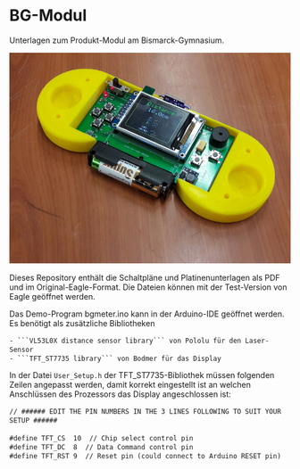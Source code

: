 # BG-Modul

Unterlagen zum Produkt-Modul am Bismarck-Gymnasium.

![BG-Modul Foto](foto.jpg)

Dieses Repository enthält die Schaltpläne und Platinenunterlagen
als PDF und im Original-Eagle-Format. Die Dateien können mit der
Test-Version von Eagle geöffnet werden.

Das Demo-Program bgmeter.ino kann in der Arduino-IDE geöffnet
werden. Es benötigt als zusätzliche Bibliotheken

	- ```VL53L0X distance sensor library``` von Pololu für den Laser-Sensor
	- ```TFT_ST7735 library``` von Bodmer für das Display

In der Datei ```User_Setup.h``` der TFT_ST7735-Bibliothek müssen
folgenden Zeilen angepasst werden, damit korrekt eingestellt ist an
welchen Anschlüssen des Prozessors das Display angeschlossen ist:

```
// ###### EDIT THE PIN NUMBERS IN THE 3 LINES FOLLOWING TO SUIT YOUR SETUP ######

#define TFT_CS  10  // Chip select control pin
#define TFT_DC  8  // Data Command control pin
#define TFT_RST 9  // Reset pin (could connect to Arduino RESET pin)
```

